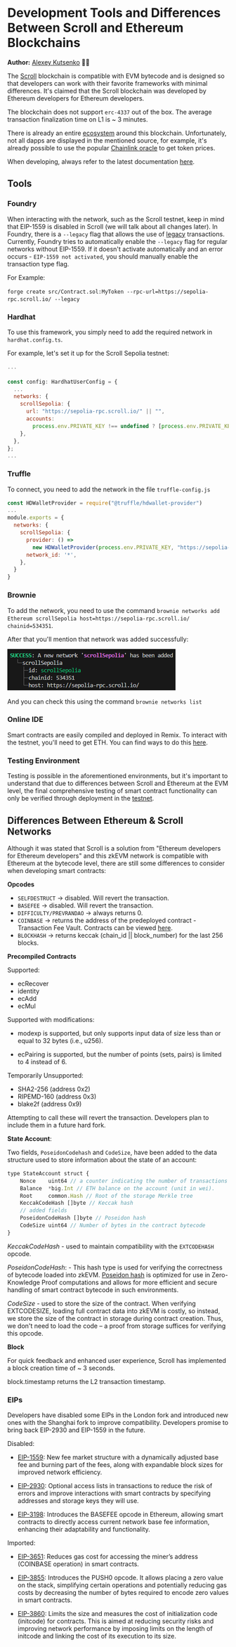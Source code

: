 # Development Tools and Differences Between Scroll and Ethereum Blockchains

**Author:** [Alexey Kutsenko](https://github.com/bimkon144) 👨‍💻

The [Scroll](https://scroll.io/) blockchain is compatible with EVM bytecode and is designed so that developers can work with their favorite frameworks with minimal differences. It's claimed that the Scroll blockchain was developed by Ethereum developers for Ethereum developers.

The blockchain does not support `erc-4337` out of the box.
The average transaction finalization time on L1 is ~ 3 minutes.

There is already an entire [ecosystem](https://scroll.io/ecosystem) around this blockchain. Unfortunately, not all dapps are displayed in the mentioned source, for example, it's already possible to use the popular [Chainlink oracle](https://docs.chain.link/data-feeds/price-feeds/addresses?network=scroll&page=1) to get token prices.

When developing, always refer to the latest documentation [here](https://docs.scroll.io/en/developers/).

## Tools

### Foundry

When interacting with the network, such as the Scroll testnet, keep in mind that EIP-1559 is disabled in Scroll (we will talk about all changes later).
In Foundry, there is a `--legacy` flag that allows the use of [legacy](https://www.educative.io/answers/type-0-vs-type-2-ethereum-transactions) transactions.
Currently, Foundry tries to automatically enable the `--legacy` flag for regular networks without EIP-1559.
If it doesn't activate automatically and an error occurs - `EIP-1559 not activated`, you should manually enable the transaction type flag.

For Example:

```forge create src/Contract.sol:MyToken --rpc-url=https://sepolia-rpc.scroll.io/ --legacy```

### Hardhat

To use this framework, you simply need to add the required network in ```hardhat.config.ts```.

For example, let's set it up for the Scroll Sepolia testnet:

```javascript
...

const config: HardhatUserConfig = {
  ...
  networks: {
    scrollSepolia: {
      url: "https://sepolia-rpc.scroll.io/" || "",
      accounts:
        process.env.PRIVATE_KEY !== undefined ? [process.env.PRIVATE_KEY] : [],
    },
  },
};
...
```
### Truffle

To connect, you need to add the network in the file ```truffle-config.js```

```javascript
const HDWalletProvider = require("@truffle/hdwallet-provider")
...
module.exports = {
  networks: {
    scrollSepolia: {
      provider: () =>
        new HDWalletProvider(process.env.PRIVATE_KEY, "https://sepolia-rpc.scroll.io/"),
      network_id: '*',
    },
  }
}
```


### Brownie 

To add the network, you need to use the command ```brownie networks add Ethereum scrollSepolia host=https://sepolia-rpc.scroll.io/ chainid=534351```.

After that you'll mention that network was added successfully: 

![Alt text](./images/brownie-add-network.png)

And you can check this using the command ```brownie networks list```


### Online IDE

Smart contracts are easily compiled and deployed in Remix. 
To interact with the testnet, you'll need to get ETH. You can find ways to do this [here](https://docs.scroll.io/en/user-guide/faucet/).

### Testing Environment

Testing is possible in the aforementioned environments, but it's important to understand that due to differences between Scroll and Ethereum at the EVM level, the final comprehensive testing of smart contract functionality can only be verified through deployment in the [testnet](https://sepolia.scrollscan.dev/). 

## Differences Between Ethereum & Scroll Networks

Although it was stated that Scroll is a solution from "Ethereum developers for Ethereum developers" and this zkEVM network is compatible with Ethereum at the bytecode level, there are still some differences to consider when developing smart contracts:

**Opcodes**

- `SELFDESTRUCT` → disabled. Will revert the transaction.
- `BASEFEE` → disabled. Will revert the transaction.
- `DIFFICULTY/PREVRANDAO` → always returns 0.
- `COINBASE` → returns the address of the predeployed contract - Transaction Fee Vault. Contracts can be viewed [here](https://docs.scroll.io/en/developers/scroll-contracts/).
- `BLOCKHASH` → returns keccak (chain_id || block_number) for the last 256 blocks.

**Precompiled Contracts**

Supported:

- ecRecover
- identity
- ecAdd
- ecMul

Supported with modifications:

- modexp is supported, but only supports input data of size less than or equal to 32 bytes (i.e., u256).

- ecPairing is supported, but the number of points (sets, pairs) is limited to 4 instead of 6.

Temporarily Unsupported:

- SHA2-256 (address 0x2)
- RIPEMD-160 (address 0x3)
- blake2f (address 0x9)

Attempting to call these will revert the transaction. Developers plan to include them in a future hard fork.

**State Account**:

Two fields, ```PoseidonCodehash``` and ```CodeSize```, have been added to the data structure used to store information about the state of an account:


```javascript
type StateAccount struct {
	Nonce    uint64 // a counter indicating the number of transactions sent by the sender
	Balance  *big.Int // ETH balance on the account (unit in wei).
	Root     common.Hash // Root of the storage Merkle tree
	KeccakCodeHash []byte // Keccak hash
	// added fields
	PoseidonCodeHash []byte // Poseidon hash
	CodeSize uint64 // Number of bytes in the contract bytecode
}
```
*KeccakCodeHash* - used to maintain compatibility with the `EXTCODEHASH` opcode.

*PoseidonCodeHash*: - This hash type is used for verifying the correctness of bytecode loaded into zkEVM. [Poseidon hash](https://eprint.iacr.org/2019/458.pdf) is optimized for use in Zero-Knowledge Proof computations and allows for more efficient and secure handling of smart contract bytecode in such environments.

*CodeSize* - used to store the size of the contract. When verifying EXTCODESIZE, loading full contract data into zkEVM is costly, so instead, we store the size of the contract in storage during contract creation. Thus, we don't need to load the code – a proof from storage suffices for verifying this opcode.

**Block**

For quick feedback and enhanced user experience, Scroll has implemented a block creation time of ~ 3 seconds.

block.timestamp returns the L2 transaction timestamp.

### EIPs

Developers have disabled some EIPs in the London fork and introduced new ones with the Shanghai fork to improve compatibility. Developers promise to bring back EIP-2930 and EIP-1559 in the future.

Disabled:

- [EIP-1559](https://eips.ethereum.org/EIPS/eip-1559): New fee market structure with a dynamically adjusted base fee and burning part of the fees, along with expandable block sizes for improved network efficiency.

- [EIP-2930](https://eips.ethereum.org/EIPS/eip-2930): Optional access lists in transactions to reduce the risk of errors and improve interactions with smart contracts by specifying addresses and storage keys they will use.

- [EIP-3198](https://eips.ethereum.org/EIPS/eip-3198): Introduces the BASEFEE opcode in Ethereum, allowing smart contracts to directly access current network base fee information, enhancing their adaptability and functionality.

Imported:

- [EIP-3651](https://eips.ethereum.org/EIPS/eip-3651): Reduces gas cost for accessing the miner’s address (COINBASE operation) in smart contracts.

- [EIP-3855](https://eips.ethereum.org/EIPS/eip-3855): Introduces the PUSH0 opcode. It allows placing a zero value on the stack, simplifying certain operations and potentially reducing gas costs by decreasing the number of bytes required to encode zero values in smart contracts.

- [EIP-3860](https://eips.ethereum.org/EIPS/eip-3860): Limits the size and measures the cost of initialization code (initcode) for contracts. This is aimed at reducing security risks and improving network performance by imposing limits on the length of initcode and linking the cost of its execution to its size.
